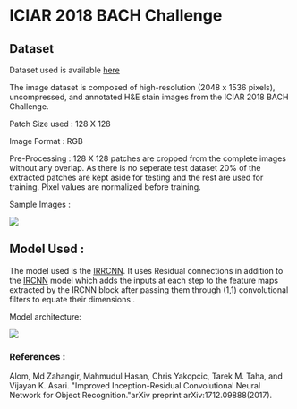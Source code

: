 # ICIAR 2018 BACH Challenge

## Dataset


Dataset used is available [here](https://iciar2018-challenge.grand-challenge.org/Dataset/)

The image dataset is composed of high-resolution (2048 x 1536 pixels), uncompressed, and annotated H&E stain images from the ICIAR 2018 BACH Challenge.

Patch Size used : 128 X 128

Image Format : RGB

Pre-Processing : 128 X 128 patches are cropped from the complete images without any overlap. As there is no seperate test                            dataset 20% of the extracted patches are kept aside for testing and the rest are used for training. Pixel values are normalized before training.


Sample Images :

![](https://github.com/leoarc/tfjs-models/blob/master/Classification%20Sample%20Models/ICIAR18_data_IRRCNN_model/imgs/samp.png)
## Model Used :


The model used is the [IRRCNN](https://arxiv.org/pdf/1811.04241.pdf). It uses Residual connections in addition to the [IRCNN](https://arxiv.org/abs/1704.07709) model which adds the inputs at each step to the feature maps extracted by the IRCNN block after passing them through (1,1) convolutional filters to equate their dimensions .

Model architecture:

![](https://github.com/leoarc/tfjs-models/blob/master/Classification%20Sample%20Models/ICIAR18_data_IRRCNN_model/imgs/arch.png)


### References :

Alom, Md Zahangir, Mahmudul Hasan, Chris Yakopcic, Tarek M. Taha, and Vijayan K. Asari. "Improved Inception-Residual Convolutional Neural Network for Object Recognition."arXiv preprint arXiv:1712.09888(2017).

